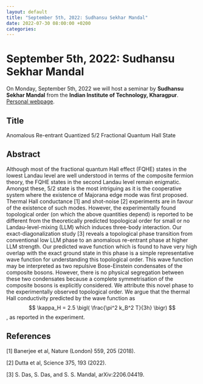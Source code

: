 ```yaml
---
layout: default
title: "September 5th, 2022: Sudhansu Sekhar Mandal"
date: 2022-07-30 08:00:00 +0200
categories:
---
```


# September 5th, 2022: Sudhansu Sekhar Mandal

On Monday, September 5th, 2022 we will host a seminar by **Sudhansu Sekhar Mandal** from the **Indian Institute of Technology, Kharagpur**.
<br>
[Personal webpage][mandal-webpage]. 

## Title

Anomalous Re-entrant Quantized 5/2 Fractional Quantum Hall State

## Abstract 

Although most of the fractional quantum Hall effect (FQHE) states in the lowest Landau level are well understood in terms of the composite fermion theory, the FQHE states in the second Landau level remain enigmatic. Amongst these, 5/2 state is the most intriguing as it is the cooperative system where the existence of Majorana edge mode was first proposed. Thermal Hall conductance [1] and shot-noise [2] experiments are in favour of the existence of such modes. However, the experimentally found topological order (on which the above quantities depend) is reported to be different from the theoretically predicted topological order for small or no Landau-level-mixing (LLM) which induces three-body interaction. Our exact-diagonalization study [3] reveals a topological phase transition from conventional low LLM phase to an anomalous re-entrant phase at higher LLM strength. Our predicted wave function which is found to have very high overlap with the exact ground state in this phase is a simple representative wave function for understanding this topological order. This wave function may be interpreted as two repulsive Bose-Einstein condensates of the composite bosons. However, there is no physical segregation between these two condensates because a complete symmetrisation of the composite bosons is explicitly considered. We attribute this novel phase to the experimentally observed topological order. We argue that the thermal Hall conductivity predicted by the wave function as $$ \kappa_H = 2.5 \bigl( \frac{\pi^2 k_B^2 T}{3h} \bigr) $$, as reported in the experiment.


## References


[1] Banerjee et al, Nature (London) 559, 205 (2018).

[2] Dutta et al, Science 375, 193 (2022).

[3] S. Das, S. Das, and S. S. Mandal, arXiv:2206.04419.


[mandal-webpage]: http://www.iitkgp.ac.in/department/PH/faculty/ph-sudhansu





